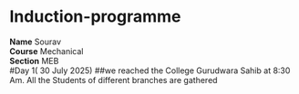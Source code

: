 # Induction-programme
**Name** Sourav  
**Course** Mechanical  
**Section** MEB  
#Day 1( 30 July 2025) 
##we reached the College Gurudwara Sahib at 8:30 Am. All the Students of different branches are gathered 
